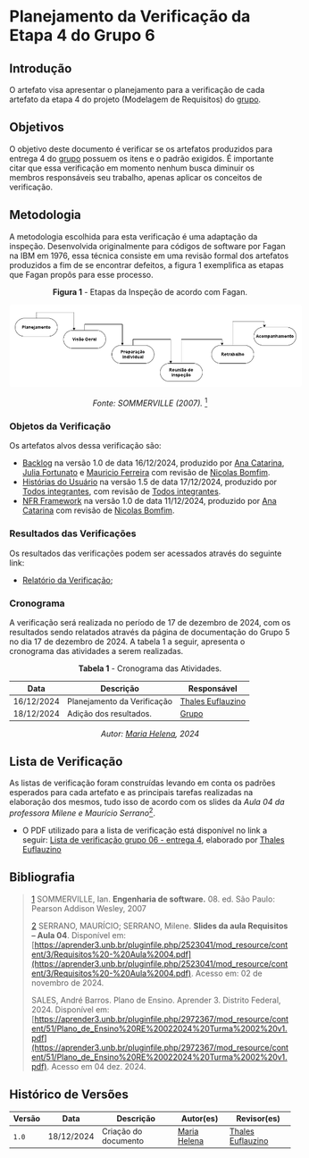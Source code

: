 # Planejamento da Verificação da Etapa 4 do Grupo 6

## Introdução

O artefato visa apresentar o planejamento para a verificação de cada artefato da etapa 4 do projeto (Modelagem de Requisitos) do [grupo](https://requisitos-de-software.github.io/2024.2-MeuINSS).

## Objetivos

O objetivo deste documento é verificar se os artefatos produzidos para entrega 4 do [grupo](https://requisitos-de-software.github.io/2024.2-MeuINSS) possuem os itens e o padrão exigidos. É importante citar que essa verificação em momento nenhum busca diminuir os membros responsáveis seu trabalho, apenas aplicar os conceitos de verificação.

## Metodologia

A metodologia escolhida para esta verificação é uma adaptação da inspeção. Desenvolvida originalmente para códigos de software por Fagan na IBM em 1976, essa técnica consiste em uma revisão formal dos artefatos produzidos a fim de se encontrar defeitos, a figura 1 exemplifica as etapas que Fagan propôs para esse processo.

<center>

**Figura 1** - Etapas da Inspeção de acordo com Fagan.

<style>
img[alt="inspecaofagan"] {
    background-color: white;
    padding: 10px;
    border-radius: 5px;
}
</style>

![inspecaofagan](../../../assets/inspecao-fagan.png)

_Fonte: SOMMERVILLE (2007)._ <a id="anchor_5" href="#REF5"><sup>1</sup></a>

</center>

### Objetos da Verificação

Os artefatos alvos dessa verificação são:

- [Backlog](https://requisitos-de-software.github.io/2024.2-MeuINSS/modelagem_parte2/backlog/) na versão 1.0 de data 16/12/2024, produzido por [Ana Catarina](https://github.com/an4catarina), [Julia Fortunato](https://github.com/julia-fortunato) e [Mauricio Ferreira](http://github.com/mauricio-araujoo) com revisão de [Nicolas Bomfim](https://github.com/nickgehjk).
- [Histórias do Usuário](../../../modelagem-pt2/userstories.md) na versão 1.5 de data 17/12/2024, produzido por [Todos integrantes](https://requisitos-de-software.github.io/2024.2-MeuINSS/), com revisão de [Todos integrantes](https://requisitos-de-software.github.io/2024.2-MeuINSS/).
- [NFR Framework](../../../modelagem-pt2/nfr_framework.md) na versão 1.0 de data 11/12/2024, produzido por [Ana Catarina](https://github.com/an4catarina) com revisão de [Nicolas Bomfim](https://github.com/nickgehjk).

### Resultados das Verificações

Os resultados das verificações podem ser acessados através do seguinte link:

- [Relatório da Verificação](./relatorio-verificacao-e4-gp5.md);

### Cronograma

A verificação será realizada no período de 17 de dezembro de 2024, com os resultados sendo relatados através da página de documentação do Grupo 5 no dia 17 de dezembro de 2024. A tabela 1 a seguir, apresenta o cronograma das atividades a serem realizadas.

<center>

**Tabela 1** - Cronograma das Atividades.

| Data       | Descrição                    | Responsável                                 |
| ---------- | ---------------------------- | ------------------------------------------- |
| 16/12/2024 | Planejamento da Verificação  | [Thales Euflauzino](https://www.github.com/thaleseuflauzino) |
| 18/12/2024 | Adição dos resultados.       |  [Grupo](../../)   |

_Autor: [Maria Helena](https://github.com/MariaCHelena), 2024_

</center>

## Lista de Verificação

As listas de verificação foram construídas levando em conta os padrões esperados para cada artefato e as principais tarefas realizadas na elaboração dos mesmos, tudo isso de acordo com os slides da _Aula 04 da professora Milene e Maurício Serrano_<a id="anchor_4" href="#REF4"><sup>2</sup></a>.

- O PDF utilizado para a lista de verificação está disponível no link a seguir:  [Lista de verificação grupo 06 - entrega 4](./Respondida%20-%20Lista%20de%20Verificação%20-%20Etapa%204%20(Grupo%206).pdf), elaborado por [Thales Euflauzino](https://www.github.com/thaleseuflauzino)



## Bibliografia
> <a id="REF5" href="#anchor_5">1</a> SOMMERVILLE, Ian. **Engenharia de software.** 08. ed. São Paulo: Pearson Addison Wesley, 2007
>
> <a id="REF4" href="#anchor_4">2</a> SERRANO, MAURÍCIO; SERRANO, Milene. **Slides da aula Requisitos – Aula 04**. Disponível em: [https://aprender3.unb.br/pluginfile.php/2523041/mod_resource/content/3/Requisitos%20-%20Aula%2004.pdf](https://aprender3.unb.br/pluginfile.php/2523041/mod_resource/content/3/Requisitos%20-%20Aula%2004.pdf). Acesso em: 02 de novembro de 2024.
>
> SALES, André Barros. Plano de Ensino. Aprender 3. Distrito Federal, 2024. Disponível em: [https://aprender3.unb.br/pluginfile.php/2972367/mod_resource/content/51/Plano_de_Ensino%20RE%20022024%20Turma%2002%20v1.pdf](https://aprender3.unb.br/pluginfile.php/2972367/mod_resource/content/51/Plano_de_Ensino%20RE%20022024%20Turma%2002%20v1.pdf). Acesso em 04 dez. 2024.
>


## Histórico de Versões

| Versão  | Data | Descrição | Autor(es) | Revisor(es) |
| -------- | ------ | ------ | ---------- | ---------- |
| `1.0` | 18/12/2024 | Criação do documento  | [Maria Helena](https://github.com/MariaCHelena) | [Thales Euflauzino](https://www.github.com/thaleseuflauzino) |
